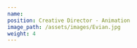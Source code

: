 ```yaml
---
name:
position: Creative Director - Animation
image_path: /assets/images/Evian.jpg
weight: 4
---
```



